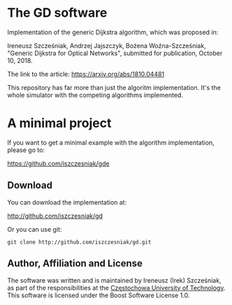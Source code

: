 # The GD software

Implementation of the generic Dijkstra algorithm, which was proposed in:

Ireneusz Szcześniak, Andrzej Jajszczyk, Bożena Woźna-Szcześniak,
"Generic Dijkstra for Optical Networks", submitted for publication,
October 10, 2018.

The link to the article: <https://arxiv.org/abs/1810.04481>

This repository has far more than just the algoritm implementation.
It's the whole simulator with the competing algorithms implemented.

# A minimal project

If you want to get a minimal example with the algorithm
implementation, please go to:

https://github.com/iszczesniak/gde

## Download

You can download the implementation at:

<http://github.com/iszczesniak/gd>

Or you can use git:

`git clone http://github.com/iszczesniak/gd.git`

## Author, Affiliation and License

The software was written and is maintained by Ireneusz (Irek)
Szcześniak, as part of the responsibilities at the [Częstochowa
University of Technology](http://pcz.pl). This software is licensed
under the Boost Software License 1.0.
